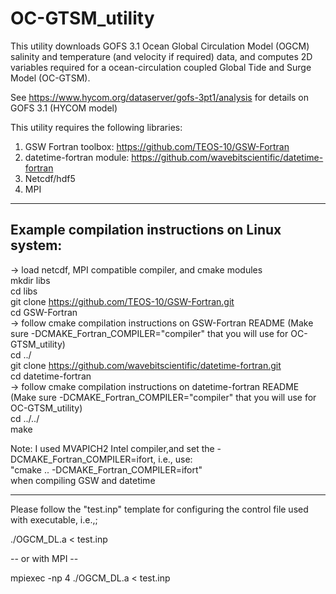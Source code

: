 # OC-GTSM_utility

This utility downloads GOFS 3.1 Ocean Global Circulation Model (OGCM) salinity and temperature (and velocity if required) data, and computes 2D variables required for a ocean-circulation coupled Global Tide and Surge Model (OC-GTSM).

See https://www.hycom.org/dataserver/gofs-3pt1/analysis for details on GOFS 3.1 (HYCOM model)

This utility requires the following libraries:
1) GSW Fortran toolbox: https://github.com/TEOS-10/GSW-Fortran
2) datetime-fortran module:  https://github.com/wavebitscientific/datetime-fortran
3) Netcdf/hdf5
4) MPI

--------------
Example compilation instructions on Linux system:
-
-> load netcdf, MPI compatible compiler, and cmake  modules</br>
mkdir libs</br>
cd libs</br>
git clone https://github.com/TEOS-10/GSW-Fortran.git</br>
cd GSW-Fortran</br>
-> follow cmake compilation instructions on GSW-Fortran README (Make sure -DCMAKE_Fortran_COMPILER="compiler" that you will use for OC-GTSM_utility)</br>
cd ../</br>
git clone https://github.com/wavebitscientific/datetime-fortran.git</br>
cd datetime-fortran</br>
-> follow cmake compilation instructions on datetime-fortran README (Make sure -DCMAKE_Fortran_COMPILER="compiler" that you will use for OC-GTSM_utility)</br>
cd ../../</br>
make</br>

Note: I used MVAPICH2 Intel compiler,and set the -DCMAKE_Fortran_COMPILER=ifort, i.e., use:</br>
"cmake .. -DCMAKE_Fortran_COMPILER=ifort"</br>
when compiling GSW and datetime</br>

--------------
Please follow the "test.inp" template for configuring the control file used with executable,  i.e.,;</br>

./OGCM_DL.a < test.inp

-- or with MPI --

mpiexec -np 4 ./OGCM_DL.a < test.inp
